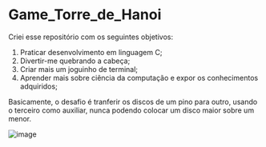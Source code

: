 # Game_Torre_de_Hanoi

Criei esse repositório com os seguintes objetivos: 
  1. Praticar desenvolvimento em linguagem C;
  2. Divertir-me quebrando a cabeça;
  3. Criar mais um joguinho de terminal;
  4. Aprender mais sobre ciência da computação e expor os conhecimentos adquiridos;

Basicamente, o desafio é tranferir os discos de um pino para outro, usando o terceiro como auxiliar, nunca podendo colocar um disco maior sobre um menor. 

![image](https://github.com/user-attachments/assets/9bc1d6a9-9b0a-4816-9a9e-6f0275a8136d)
